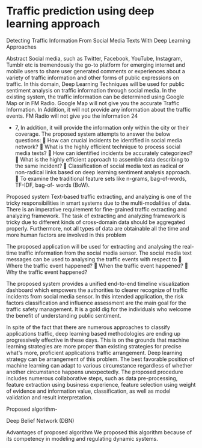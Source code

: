 # Traffic prediction using deep learning approach


Detecting Traffic Information From Social Media Texts With Deep Learning Approaches

Abstract
Social media, such as Twitter, Facebook, YouTube, Instagram, Tumblr etc is tremendously the go-to platform for emerging internet and mobile users to share user generated comments or experiences about a variety of traffic information and other forms of public expressions on traffic. In this domain, Deep Learning Techniques will be used for public sentiment analysis on traffic information through social media.
In the existing system, the traffic information can be determined using Google Map or in FM Radio. Google Map will not give you the accurate Traffic Information. In Addition, it will not provide any information about the traffic events. FM Radio will not give you the information 24
*	7, In addition, it will provide the information only within the city or their coverage. The proposed system attempts to answer the below questions:
 How can crucial incidents be identified in social media network?
 What is the highly efficient technique to process social media texts?
 How can identified incidents be accurately categorized?
 What is the highly efficient approach to assemble data describing to the same incident?
 Classification of social media text as radical or non-radical links based on deep learning sentiment analysis approach.
 To examine the traditional feature sets like n-grams, bag-of-words, TF-IDF, bag-of- words (BoW).

Proposed system
Text-based traffic extracting, and analyzing is one of the tricky responsibilities in smart systems due to the multi-modalities of data.
There is an imperative requirement for fine-grained traffic extracting and analyzing framework. The task of extracting and analyzing framework is tricky due to different kinds of cross-domain data should be aggregated properly. Furthermore, not all types of data are obtainable all the time and more human factors are involved in this problem
 

The proposed application will be used for extracting and analysing the real-time traffic information from the social media sensor. The social media text messages can be used to analysing the traffic events with respect to
   Where the traffic event happened?
 When the traffic event happened?
 Why the traffic event happened?

The proposed system provides a unified end-to-end timeline visualization dashboard which empowers the authorities to clearer recognize of traffic incidents from social media sensor.
In this intended application, the risk factors classification and influence assessment are the main goal for the traffic safety management.
It is a gold dig for the individuals who welcome the benefit of understanding public sentiment.

In spite of the fact that there are numerous approaches to classify applications traffic, deep learning based methodologies are ending up progressively effective in these days. This is on the grounds that machine learning strategies are more proper than existing strategies for precise what's more, proficient applications traffic arrangement. Deep learning strategy can be arrangement of this problem. The best favorable position of machine learning can adapt to various circumstance regardless of whether another circumstance happens unexpectedly.
The proposed procedure includes numerous collaborative steps, such as data pre-processing, feature extraction using business experience, feature selection using weight of evidence and information value, classification, as well as model validation and result interpretation.
 



Proposed algorithm-

Deep Belief Network (DBN)



Advantages of proposed algorithm
We proposed this algorithm because of its competency in modeling and regulating dynamic systems.




